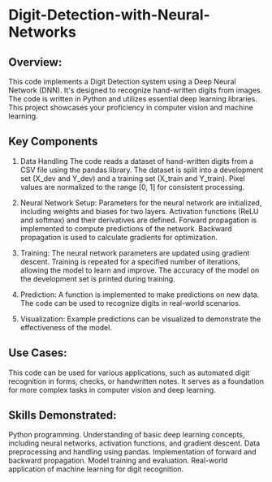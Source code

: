 # Digit-Detection-with-Neural-Networks

## Overview:
This code implements a Digit Detection system using a Deep Neural Network (DNN). It's designed to recognize hand-written digits from images. The code is written in Python and utilizes essential deep learning libraries. This project showcases your proficiency in computer vision and machine learning.

## Key Components

1. Data Handling
   The code reads a dataset of hand-written digits from a CSV file using the pandas library.
  The dataset is split into a development set (X_dev and Y_dev) and a training set (X_train and Y_train).
  Pixel values are normalized to the range [0, 1] for consistent processing.

2. Neural Network Setup:
  Parameters for the neural network are initialized, including weights and biases for two layers.
  Activation functions (ReLU and softmax) and their derivatives are defined.
  Forward propagation is implemented to compute predictions of the network.
  Backward propagation is used to calculate gradients for optimization.

3. Training:
  The neural network parameters are updated using gradient descent.
  Training is repeated for a specified number of iterations, allowing the model to learn and improve.
  The accuracy of the model on the development set is printed during training.

4. Prediction:
  A function is implemented to make predictions on new data.
  The code can be used to recognize digits in real-world scenarios.

5. Visualization:
  Example predictions can be visualized to demonstrate the effectiveness of the model.

## Use Cases:
  This code can be used for various applications, such as automated digit recognition in forms, checks, or handwritten notes.
  It serves as a foundation for more complex tasks in computer vision and deep learning.
  
## Skills Demonstrated:
  Python programming.
  Understanding of basic deep learning concepts, including neural networks, activation functions, and gradient descent.
  Data preprocessing and handling using pandas.
  Implementation of forward and backward propagation.
  Model training and evaluation.
  Real-world application of machine learning for digit recognition.




